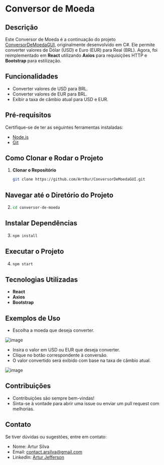 # Conversor de Moeda

## Descrição
Este Conversor de Moeda é a continuação do projeto [ConversorDeMoedaGUI](https://github.com/Art0ur/ConversorDeMoedaGUI/tree/main), originalmente desenvolvido em C#. Ele permite converter valores de Dólar (USD) e Euro (EUR) para Real (BRL). Agora, foi reimplementado em **React** utilizando **Axios** para requisições HTTP e **Bootstrap** para estilização.


## Funcionalidades
- Converter valores de USD para BRL.
- Converter valores de EUR para BRL.
- Exibir a taxa de câmbio atual para USD e EUR.

## Pré-requisitos
Certifique-se de ter as seguintes ferramentas instaladas:
- [Node.js](https://nodejs.org/)
- [Git](https://git-scm.com/downloads)

## Como Clonar e Rodar o Projeto
1. **Clonar o Repositório**
   ```bash
   git clone https://github.com/Art0ur/ConversorDeMoedaGUI.git


## Navegar até o Diretório do Projeto
2. ```bash
   cd conversor-de-moeda

## Instalar Dependências
3. ```bash
   npm install

## Executar o Projeto
4. ```bash
   npm start

## Tecnologias Utilizadas
- **React**
- **Axios**
- **Bootstrap**

## Exemplos de Uso
- Escolha a moeda que deseja converter.

![image](https://github.com/user-attachments/assets/b9af67a5-9700-45eb-8312-f8e76ca0f62f)

- Insira o valor em USD ou EUR que deseja converter.
- Clique no botão correspondente à conversão.
- O valor convertido será exibido com base na taxa de câmbio atual.

![image](https://github.com/user-attachments/assets/2df082b2-b5e0-4818-8b79-70fc69bd73f2)



## Contribuições
- Contribuições são sempre bem-vindas!
- Sinta-se à vontade para abrir uma issue ou enviar um pull request com melhorias.

## Contato
Se tiver dúvidas ou sugestões, entre em contato:
- Nome: Artur Silva
- Email: [contact.arsilva@gmail.com](mailto:contact.arsilva@gmail.com)
- LinkedIn: [Artur Jefferson](https://www.linkedin.com/in/arturjefferson)
